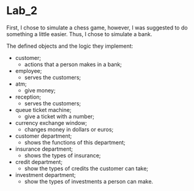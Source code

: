 # Lab_2

First, I chose to simulate a chess game, however, I was suggested to do something a little easier. Thus, I chose to simulate a bank.

The defined objects and the logic they implement:
- customer;
  - actions that a person makes in a bank;
- employee;
  - serves the customers;
- atm;
  - give money;
- reception;
  - serves the customers;
- queue ticket machine;
  - give a ticket with a number;
- currency exchange window;
  - changes money in dollars or euros;
- customer department;
  - shows the functions of this department;
- insurance department;
  - shows the types of insurance;
- credit department;
  - show the types of credits the customer can take;
- investment department;
  - show the types of investments a person can make.
